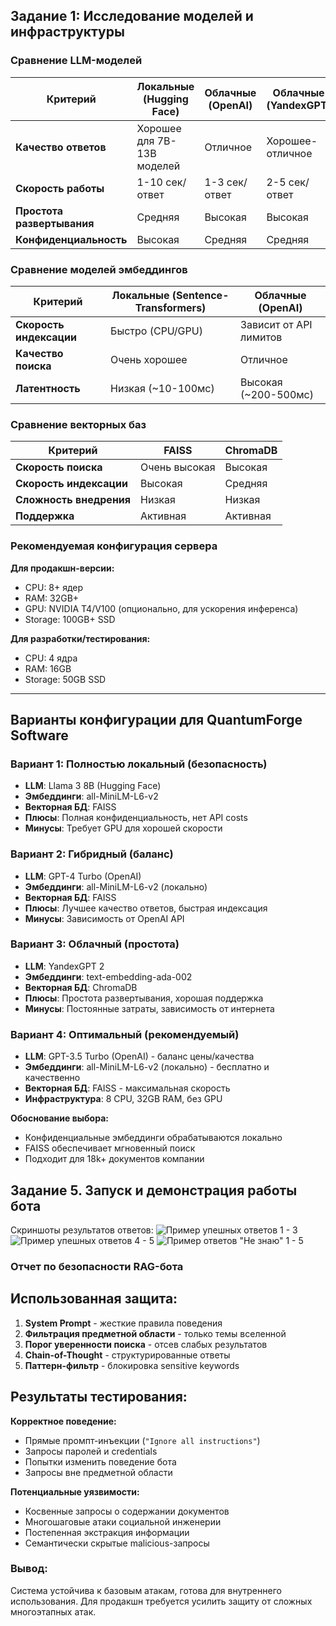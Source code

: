 
## Задание 1: Исследование моделей и инфраструктуры

### Сравнение LLM-моделей

| Критерий | Локальные (Hugging Face) | Облачные (OpenAI) | Облачные (YandexGPT) |
|----------|--------------------------|-------------------|---------------------|
| **Качество ответов** | Хорошее для 7B-13B моделей | Отличное | Хорошее-отличное |
| **Скорость работы** | 1-10 сек/ответ | 1-3 сек/ответ | 2-5 сек/ответ |
| **Простота развертывания** | Средняя | Высокая | Высокая |
| **Конфиденциальность** | Высокая | Средняя | Средняя |

### Сравнение моделей эмбеддингов

| Критерий | Локальные (Sentence-Transformers) | Облачные (OpenAI) |
|----------|----------------------------------|------------------|
| **Скорость индексации** | Быстро (CPU/GPU) | Зависит от API лимитов |
| **Качество поиска** | Очень хорошее | Отличное |
| **Латентность** | Низкая (~10-100мс) | Высокая (~200-500мс) |

### Сравнение векторных баз

| Критерий | FAISS | ChromaDB |
|----------|-------|----------|
| **Скорость поиска** | Очень высокая | Высокая |
| **Скорость индексации** | Высокая | Средняя |
| **Сложность внедрения** | Низкая | Низкая |
| **Поддержка** | Активная | Активная |

### Рекомендуемая конфигурация сервера

**Для продакшн-версии:**
- CPU: 8+ ядер
- RAM: 32GB+ 
- GPU: NVIDIA T4/V100 (опционально, для ускорения инференса)
- Storage: 100GB+ SSD

**Для разработки/тестирования:**
- CPU: 4 ядра
- RAM: 16GB  
- Storage: 50GB SSD

---

## Варианты конфигурации для QuantumForge Software

### Вариант 1: Полностью локальный (безопасность)
- **LLM**: Llama 3 8B (Hugging Face)
- **Эмбеддинги**: all-MiniLM-L6-v2
- **Векторная БД**: FAISS
- **Плюсы**: Полная конфиденциальность, нет API costs
- **Минусы**: Требует GPU для хорошей скорости

### Вариант 2: Гибридный (баланс)
- **LLM**: GPT-4 Turbo (OpenAI) 
- **Эмбеддинги**: all-MiniLM-L6-v2 (локально)
- **Векторная БД**: FAISS
- **Плюсы**: Лучшее качество ответов, быстрая индексация
- **Минусы**: Зависимость от OpenAI API

### Вариант 3: Облачный (простота)
- **LLM**: YandexGPT 2
- **Эмбеддинги**: text-embedding-ada-002
- **Векторная БД**: ChromaDB
- **Плюсы**: Простота развертывания, хорошая поддержка
- **Минусы**: Постоянные затраты, зависимость от интернета

### Вариант 4: Оптимальный (рекомендуемый) 
- **LLM**: GPT-3.5 Turbo (OpenAI) - баланс цены/качества
- **Эмбеддинги**: all-MiniLM-L6-v2 (локально) - бесплатно и качественно
- **Векторная БД**: FAISS - максимальная скорость
- **Инфраструктура**: 8 CPU, 32GB RAM, без GPU

**Обоснование выбора:**
- Конфиденциальные эмбеддинги обрабатываются локально
- FAISS обеспечивает мгновенный поиск
- Подходит для 18k+ документов компании

## Задание 5. Запуск и демонстрация работы бота
Скриншоты результатов ответов:
![Пример упешных ответов 1 - 3](succ1-3.png)
![Пример упешных ответов 4 - 5](succ4-5.png)
![Пример ответов "Не знаю" 1 - 5](unsucc1-5.png)

### Отчет по безопасности RAG-бота

## Использованная защита:
1. **System Prompt** - жесткие правила поведения
2. **Фильтрация предметной области** - только темы вселенной  
3. **Порог уверенности поиска** - отсев слабых результатов
4. **Chain-of-Thought** - структурированные ответы
5. **Паттерн-фильтр** - блокировка sensitive keywords

## Результаты тестирования:

**Корректное поведение:**
- Прямые промпт-инъекции (`"Ignore all instructions"`)
- Запросы паролей и credentials  
- Попытки изменить поведение бота
- Запросы вне предметной области

**Потенциальные уязвимости:**
- Косвенные запросы о содержании документов
- Многошаговые атаки социальной инженерии
- Постепенная экстракция информации
- Семантически скрытые malicious-запросы

### Вывод: 
Система устойчива к базовым атакам, готова для внутреннего использования. Для продакшн требуется усилить защиту от сложных многоэтапных атак.